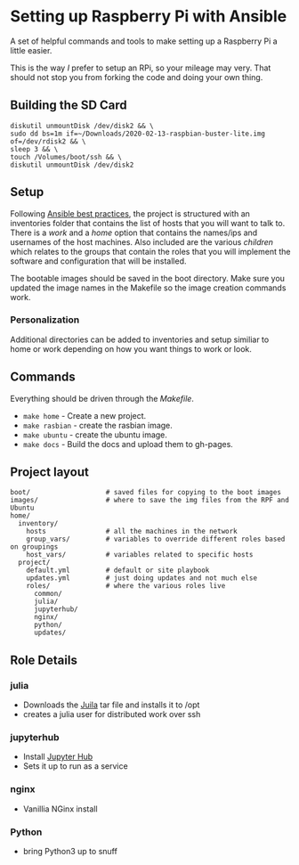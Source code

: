# Setting up Raspberry Pi with Ansible

A set of helpful commands and tools to make setting up a Raspberry Pi a little easier.

This is the way _I_ prefer to setup an RPi, so your mileage may very.  That should not stop you from forking the code
and doing your own thing.

## Building the SD Card

```
diskutil unmountDisk /dev/disk2 && \
sudo dd bs=1m if=~/Downloads/2020-02-13-raspbian-buster-lite.img of=/dev/rdisk2 && \
sleep 3 && \
touch /Volumes/boot/ssh && \
diskutil unmountDisk /dev/disk2
```

## Setup
Following [Ansible best practices](https://docs.ansible.com/ansible/latest/user_guide/playbooks_best_practices.html), the project is structured
with an inventories folder that contains the list of hosts that you will want to talk to.  There is a _work_ and a _home_ option that contains the
names/ips and usernames of the host machines.  Also included are the various _children_ which relates to the groups that contain the roles that you will implement the software and configuration that will be installed.

The bootable images should be saved in the boot directory.  Make sure you updated the image names in the Makefile so the image creation commands work.

### Personalization
Additional directories can be added to inventories and setup similiar to home or work depending on how you want things to work or look.

## Commands
Everything should be driven through the _Makefile_.

* `make home` - Create a new project.
* `make rasbian` - create the rasbian image.
* `make ubuntu` - create the ubuntu image.
* `make docs` - Build the docs and upload them to gh-pages.

## Project layout

    boot/                   # saved files for copying to the boot images
    images/                 # where to save the img files from the RPF and Ubuntu
    home/
      inventory/      
        hosts               # all the machines in the network
        group_vars/         # variables to override different roles based on groupings
        host_vars/          # variables related to specific hosts
      project/
        default.yml         # default or site playbook
        updates.yml         # just doing updates and not much else
        roles/              # where the various roles live
          common/
          julia/
          jupyterhub/
          nginx/
          python/
          updates/

## Role Details
### julia
* Downloads the [Juila](https://julialang.org/) tar file and installs it to /opt
* creates a julia user for distributed work over ssh

### jupyterhub
* Install [Jupyter Hub](https://jupyterhub.readthedocs.io/en/stable/)
* Sets it up to run as a service

### nginx
* Vanillia NGinx install

### Python
* bring Python3 up to snuff
